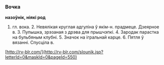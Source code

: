 ### Вочка
**назоўнік, ніякі род**

1. гл. вока. 2. Невялікая круглая адгуліна ў якім-н. прадмеце. Дзеярное в. 3. Пупышка, зрэзаная з дрэва для прышчэпкі. 4. Зародак парастка на бульбяным клубні. 5. Значок на ігральнай карце. 6. Пятля ў вязанні. Спусціла в.

<a rel="author">[http://rv-blr.com/](http://rv-blr.com/slounik.jsp?letterId=0&maskId=0&pageId=550)</a>
